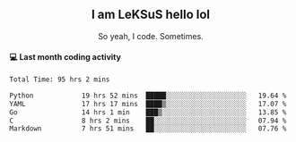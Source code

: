 <h2 align="center">I am LeKSuS hello lol</h2>
<p align="center">So yeah, I code. Sometimes.</p>

#### :computer: Last month coding activity
<!--START_SECTION:waka-->

```txt
Total Time: 95 hrs 2 mins

Python            19 hrs 52 mins  █████░░░░░░░░░░░░░░░░░░░░   19.64 %
YAML              17 hrs 17 mins  ████▒░░░░░░░░░░░░░░░░░░░░   17.07 %
Go                14 hrs 1 min    ███▒░░░░░░░░░░░░░░░░░░░░░   13.85 %
C                 8 hrs 2 mins    ██░░░░░░░░░░░░░░░░░░░░░░░   07.94 %
Markdown          7 hrs 51 mins   ██░░░░░░░░░░░░░░░░░░░░░░░   07.76 %
```

<!--END_SECTION:waka-->
